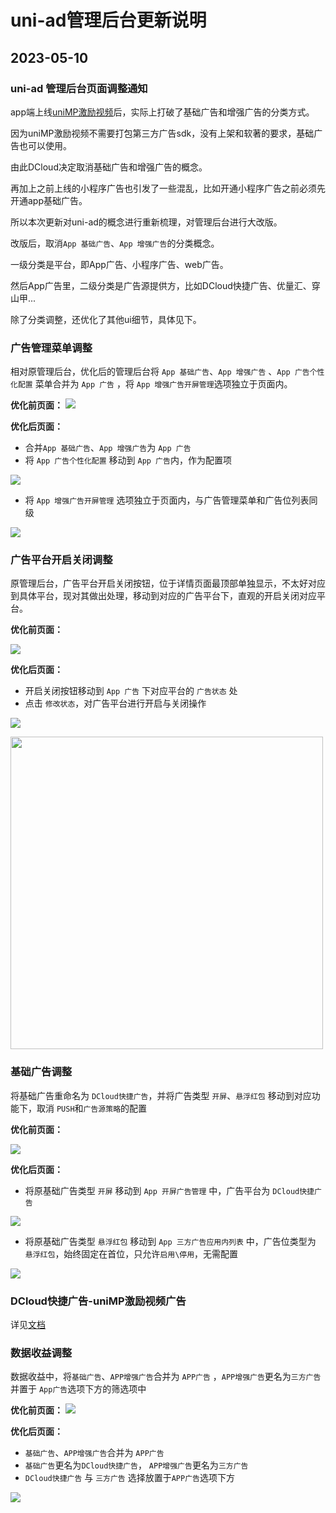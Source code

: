 # uni-ad管理后台更新说明


## 2023-05-10
### uni-ad 管理后台页面调整通知

app端上线[uniMP激励视频](https://uniapp.dcloud.net.cn/uni-ad/unimp.html)后，实际上打破了基础广告和增强广告的分类方式。

因为uniMP激励视频不需要打包第三方广告sdk，没有上架和软著的要求，基础广告也可以使用。

由此DCloud决定取消基础广告和增强广告的概念。

再加上之前上线的小程序广告也引发了一些混乱，比如开通小程序广告之前必须先开通app基础广告。

所以本次更新对uni-ad的概念进行重新梳理，对管理后台进行大改版。

改版后，取消`App 基础广告`、`App 增强广告`的分类概念。

一级分类是平台，即App广告、小程序广告、web广告。

然后App广告里，二级分类是广告源提供方，比如DCloud快捷广告、优量汇、穿山甲...

除了分类调整，还优化了其他ui细节，具体见下。

### 广告管理菜单调整

相对原管理后台，优化后的管理后台将 `App 基础广告`、`App 增强广告` 、`App 广告个性化配置` 菜单合并为 `App 广告` ，将 `App 增强广告开屏管理`选项独立于页面内。

**优化前页面：**
![](https://web-assets.dcloud.net.cn/uniad/doc/1.jpg)

**优化后页面：**
- 合并`App 基础广告`、`App 增强广告`为 `App 广告`
- 将 `App 广告个性化配置` 移动到  `App 广告`内，作为配置项

![](https://web-assets.dcloud.net.cn/uniad/doc/4.jpg)

- 将 `App 增强广告开屏管理` 选项独立于页面内，与广告管理菜单和广告位列表同级

![](https://web-assets.dcloud.net.cn/uniad/doc/2.jpg)

### 广告平台开启关闭调整

原管理后台，广告平台开启关闭按钮，位于详情页面最顶部单独显示，不太好对应到具体平台，现对其做出处理，移动到对应的广告平台下，直观的开启关闭对应平台。

**优化前页面：**

![](https://web-assets.dcloud.net.cn/uniad/doc/3.jpg)

**优化后页面：**
- 开启关闭按钮移动到 `App 广告` 下对应平台的 `广告状态` 处
- 点击 `修改状态`，对广告平台进行开启与关闭操作

![](https://web-assets.dcloud.net.cn/uniad/doc/5.png)

<img width="500px" src="https://web-assets.dcloud.net.cn/uniad/doc/6.jpg">

### 基础广告调整
将基础广告重命名为 `DCloud快捷广告`，并将广告类型 `开屏`、`悬浮红包` 移动到对应功能下，取消 `PUSH`和`广告源策略`的配置

**优化前页面：**

![](https://web-assets.dcloud.net.cn/uniad/doc/7.jpg)

**优化后页面：**

- 将原基础广告类型 `开屏` 移动到 `App 开屏广告管理` 中，广告平台为 `DCloud快捷广告`

![](https://web-assets.dcloud.net.cn/uniad/doc/20230511151715.jpg)

- 将原基础广告类型 `悬浮红包` 移动到 `App 三方广告应用内列表` 中，广告位类型为 `悬浮红包`，始终固定在首位，只允许`启用\停用`，无需配置

![](https://web-assets.dcloud.net.cn/uniad/doc/8.jpg)

### DCloud快捷广告-uniMP激励视频广告

详见[文档](https://uniapp.dcloud.net.cn/uni-ad/unimp.html)

### 数据收益调整
数据收益中，将`基础广告`、`APP增强广告`合并为 `APP广告` ，`APP增强广告`更名为`三方广告`并置于 `App广告`选项下方的筛选项中

**优化前页面：**
![](https://web-assets.dcloud.net.cn/uniad/doc/data-old.png)

**优化后页面：**
- `基础广告`、`APP增强广告`合并为 `APP广告`
- `基础广告`更名为`DCloud快捷广告`， `APP增强广告`更名为`三方广告`
- `DCloud快捷广告` 与 `三方广告` 选择放置于`APP广告`选项下方

![](https://web-assets.dcloud.net.cn/uniad/doc/data-new.png)